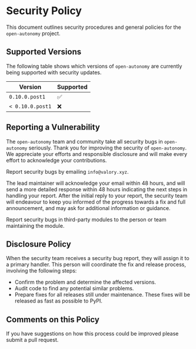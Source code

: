 # Security Policy

This document outlines security procedures and general policies for the `open-autonomy` project.

## Supported Versions

The following table shows which versions of `open-autonomy` are currently being supported with security updates.

| Version   | Supported          |
| --------- | ------------------ |
| `0.10.0.post1`   | :white_check_mark: |
| `< 0.10.0.post1` | :x:                |

## Reporting a Vulnerability

The `open-autonomy` team and community take all security bugs in `open-autonomy` seriously. Thank you for improving the security of `open-autonomy`. We appreciate your efforts and responsible disclosure and will make every effort to acknowledge your contributions.

Report security bugs by emailing `info@valory.xyz`.

The lead maintainer will acknowledge your email within 48 hours, and will send a more detailed response within 48 hours indicating the next steps in handling your report. After the initial reply to your report, the security team will endeavour to keep you informed of the progress towards a fix and full announcement, and may ask for additional information or guidance.

Report security bugs in third-party modules to the person or team maintaining the module.

## Disclosure Policy

When the security team receives a security bug report, they will assign it to a primary handler. This person will coordinate the fix and release process, involving the following steps:

- Confirm the problem and determine the affected versions.
- Audit code to find any potential similar problems.
- Prepare fixes for all releases still under maintenance. These fixes will be released as fast as possible to PyPI.

## Comments on this Policy

If you have suggestions on how this process could be improved please submit a pull request.
